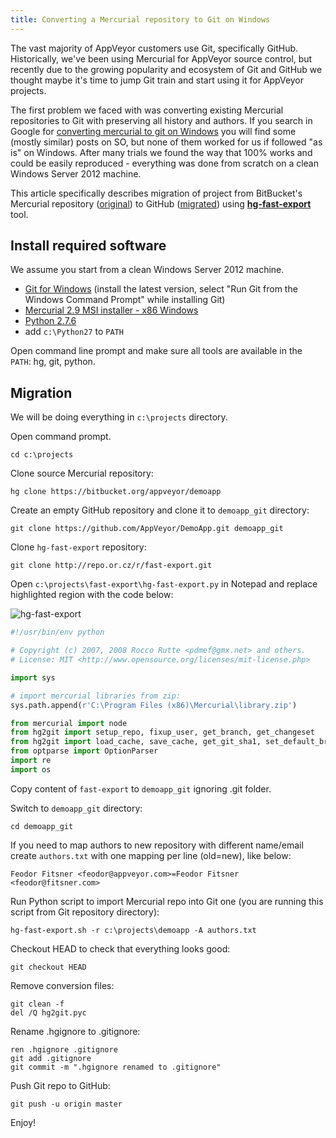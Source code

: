 ```yaml
---
title: Converting a Mercurial repository to Git on Windows
---
```


The vast majority of AppVeyor customers use Git, specifically GitHub. Historically, we've been using
Mercurial for AppVeyor source control, but recently due to the growing popularity and ecosystem of Git
and GitHub we thought maybe it's time to jump Git train and start using it for AppVeyor projects.

The first problem we faced with was converting existing Mercurial repositories to Git with preserving
all history and authors.
If you search in Google for [converting mercurial to git on Windows](https://www.google.ca/search?q=converting+mercurial+to+git+windows&amp;oq=converting+mercurial+to+git+windows) you will find some (mostly similar) posts on SO, but none of them worked for us if followed "as is" on Windows. After many trials we found the way that 100% works and could be easily reproduced - everything was done from scratch on a clean Windows Server 2012 machine.

This article specifically describes migration of project from BitBucket's Mercurial repository ([original](https://bitbucket.org/appveyor/demoapp)) to GitHub ([migrated](https://github.com/AppVeyor/DemoApp)) using **[hg-fast-export](http://repo.or.cz/w/fast-export.git)** tool.

## Install required software

We assume you start from a clean Windows Server 2012 machine.

* [Git for Windows](https://git-scm.com/) (install the latest version, select "Run Git from the Windows Command Prompt" while installing Git)
* [Mercurial 2.9 MSI installer - x86 Windows](https://www.mercurial-scm.org/downloads)
* [Python 2.7.6](https://www.python.org/downloads/)
* add `c:\Python27` to `PATH`

Open command line prompt and make sure all tools are available in the `PATH`: hg, git, python.

## Migration

We will be doing everything in `c:\projects` directory.

Open command prompt.

```text
cd c:\projects
```

Clone source Mercurial repository:

```text
hg clone https://bitbucket.org/appveyor/demoapp
```

Create an empty GitHub repository and clone it to `demoapp_git` directory:

```text
git clone https://github.com/AppVeyor/DemoApp.git demoapp_git
```

Clone `hg-fast-export` repository:

```text
git clone http://repo.or.cz/r/fast-export.git
```

Open `c:\projects\fast-export\hg-fast-export.py` in Notepad and replace highlighted region with the code below:

![hg-fast-export](/assets/img/posts/hg-to-git/hg-fast-export.png)

```python
#!/usr/bin/env python

# Copyright (c) 2007, 2008 Rocco Rutte <pdmef@gmx.net> and others.
# License: MIT <http://www.opensource.org/licenses/mit-license.php>

import sys

# import mercurial libraries from zip:
sys.path.append(r'C:\Program Files (x86)\Mercurial\library.zip')

from mercurial import node
from hg2git import setup_repo, fixup_user, get_branch, get_changeset
from hg2git import load_cache, save_cache, get_git_sha1, set_default_branch, set_origin_name
from optparse import OptionParser
import re
import os
```

Copy content of `fast-export` to `demoapp_git` ignoring .git folder.

Switch to `demoapp_git` directory:

```text
cd demoapp_git
```

If you need to map authors to new repository with different name/email create `authors.txt` with one mapping per line (old=new), like below:

```text
Feodor Fitsner <feodor@appveyor.com>=Feodor Fitsner <feodor@fitsner.com>
```

Run Python script to import Mercurial repo into Git one (you are running this script from Git repository directory):

```text
hg-fast-export.sh -r c:\projects\demoapp -A authors.txt
```

Checkout HEAD to check that everything looks good:

```text
git checkout HEAD
```

Remove conversion files:

```text
git clean -f
del /Q hg2git.pyc
```

Rename .hgignore to .gitignore:

```text
ren .hgignore .gitignore
git add .gitignore
git commit -m ".hgignore renamed to .gitignore"
```

Push Git repo to GitHub:

```text
git push -u origin master
```

Enjoy!
